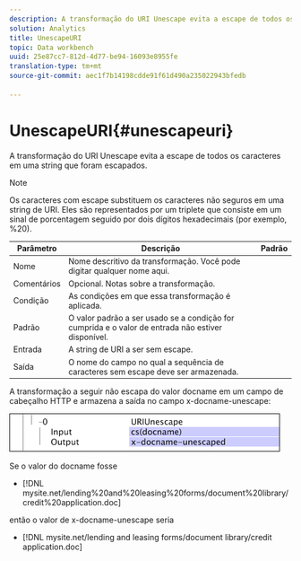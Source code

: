 ```yaml
---
description: A transformação do URI Unescape evita a escape de todos os caracteres em uma string que foram escapados.
solution: Analytics
title: UnescapeURI
topic: Data workbench
uuid: 25e87cc7-812d-4d77-be94-16093e8955fe
translation-type: tm+mt
source-git-commit: aec1f7b14198cdde91f61d490a235022943bfedb

---
```



# UnescapeURI{#unescapeuri}

A transformação do URI Unescape evita a escape de todos os caracteres em uma string que foram escapados.

>[!NOTE]
>
>Os caracteres com escape substituem os caracteres não seguros em uma string de URI. Eles são representados por um triplete que consiste em um sinal de porcentagem seguido por dois dígitos hexadecimais (por exemplo, %20).

| Parâmetro | Descrição | Padrão |
|---|---|---|
| Nome | Nome descritivo da transformação. Você pode digitar qualquer nome aqui. |  |
| Comentários | Opcional. Notas sobre a transformação. |  |
| Condição | As condições em que essa transformação é aplicada. |  |
| Padrão | O valor padrão a ser usado se a condição for cumprida e o valor de entrada não estiver disponível. |  |
| Entrada | A string de URI a ser sem escape. |  |
| Saída | O nome do campo no qual a sequência de caracteres sem escape deve ser armazenada. |  |

A transformação a seguir não escapa do valor docname em um campo de cabeçalho HTTP e armazena a saída no campo x-docname-unescape:

![](assets/cfg_TransformationType_UnescapeURI.png)

Se o valor do docname fosse

* [!DNL mysite.net/lending%20and%20leasing%20forms/document%20library/credit%20application.doc]

então o valor de x-docname-unescape seria

* [!DNL mysite.net/lending and leasing forms/document library/credit application.doc]

